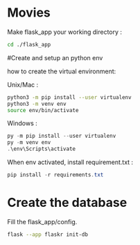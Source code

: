 # Movies

Make flask_app your working directory :
```bash
cd ./flask_app
```

#Create and setup an python env

how to create the virtual environment: 

Unix/Mac : 

```bash
python3 -m pip install --user virtualenv
python3 -m venv env
source env/bin/activate
```

Windows : 

```powershell
py -m pip install --user virtualenv
py -m venv env
.\env\Scripts\activate
```

When env activated, install requirement.txt :
```powershell
pip install -r requirements.txt
```
# Create the database 

Fill the flask_app/config.

```bash
flask --app flaskr init-db        
```
